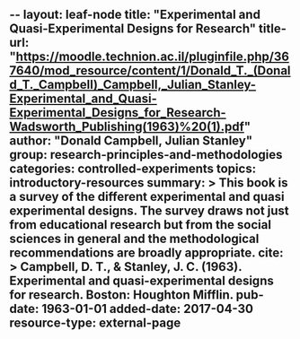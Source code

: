 --
layout: leaf-node
title: "Experimental and Quasi-Experimental Designs for Research"
title-url: "https://moodle.technion.ac.il/pluginfile.php/367640/mod_resource/content/1/Donald_T._(Donald_T._Campbell)_Campbell,_Julian_Stanley-Experimental_and_Quasi-Experimental_Designs_for_Research-Wadsworth_Publishing(1963)%20(1).pdf"
author: "Donald Campbell, Julian Stanley"
group: research-principles-and-methodologies
categories: controlled-experiments
topics: introductory-resources
summary: >
  This book is a survey of the different experimental and quasi experimental designs. The survey draws not just from educational research but from the social sciences in general and the methodological recommendations are broadly appropriate. 
cite: >
  Campbell, D. T., & Stanley, J. C. (1963). Experimental and quasi-experimental designs for research. Boston: Houghton Mifflin.
pub-date: 1963-01-01
added-date: 2017-04-30
resource-type: external-page
--
